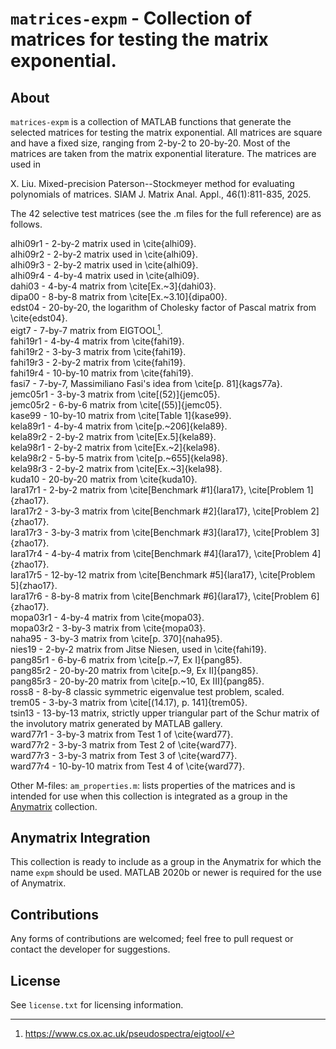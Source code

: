 `matrices-expm` - Collection of matrices for testing the matrix exponential.
==========

About
-----

`matrices-expm` is a collection of MATLAB functions that generate the selected matrices for testing the matrix exponential. All matrices are square and have a fixed size, ranging from 2-by-2 to 20-by-20. Most of the matrices are taken from the matrix exponential literature. 
The matrices are used in 

X. Liu. Mixed-precision Paterson--Stockmeyer method for evaluating polynomials of matrices. SIAM J. Matrix Anal. Appl., 46(1):811-835, 2025.

The 42 selective test matrices (see the .m files for the full reference) are as follows.

   alhi09r1  - 2-by-2 matrix used in \cite{alhi09}.<br>
   alhi09r2  - 2-by-2 matrix used in \cite{alhi09}.<br>
   alhi09r3  - 2-by-2 matrix used in \cite{alhi09}.<br>
   alhi09r4  - 4-by-4 matrix used in \cite{alhi09}.<br>
   dahi03    - 4-by-4 matrix from \cite[Ex.~3]{dahi03}.<br>
   dipa00    - 8-by-8 matrix from \cite[Ex.~3.10]{dipa00}.<br>
   edst04    - 20-by-20, the logarithm of Cholesky factor of Pascal matrix from \cite{edst04}.<br>
   eigt7     - 7-by-7 matrix from EIGTOOL[^1]. <br>
   fahi19r1  - 4-by-4 matrix from \cite{fahi19}.<br>
   fahi19r2  - 3-by-3 matrix from \cite{fahi19}.<br>
   fahi19r3  - 2-by-2 matrix from \cite{fahi19}.<br>
   fahi19r4  - 10-by-10 matrix from \cite{fahi19}.<br>
   fasi7     - 7-by-7, Massimiliano Fasi's idea from \cite[p. 81]{kags77a}.<br>
   jemc05r1  - 3-by-3 matrix from \cite[(52)]{jemc05}.<br>
   jemc05r2  - 6-by-6 matrix from \cite[(55)]{jemc05}.<br>
   kase99    - 10-by-10 matrix from \cite[Table 1]{kase99}.<br>
   kela89r1  - 4-by-4 matrix from \cite[p.~206]{kela89}.<br>
   kela89r2  - 2-by-2 matrix from \cite[Ex.5]{kela89}.<br>
   kela98r1  - 2-by-2 matrix from \cite[Ex.~2]{kela98}.<br>
   kela98r2  - 5-by-5 matrix from \cite[p.~655]{kela98}.<br>
   kela98r3  - 2-by-2 matrix from \cite[Ex.~3]{kela98}.<br>
   kuda10    - 20-by-20 matrix from \cite{kuda10}.<br>
   lara17r1  - 2-by-2 matrix from \cite[Benchmark #1]{lara17}, \cite[Problem 1]{zhao17}.<br>
   lara17r2  - 3-by-3 matrix from \cite[Benchmark #2]{lara17}, \cite[Problem 2]{zhao17}.<br>
   lara17r3  - 3-by-3 matrix from \cite[Benchmark #3]{lara17}, \cite[Problem 3]{zhao17}.<br>
   lara17r4  - 4-by-4 matrix from \cite[Benchmark #4]{lara17}, \cite[Problem 4]{zhao17}.<br>
   lara17r5  - 12-by-12 matrix from \cite[Benchmark #5]{lara17}, \cite[Problem 5]{zhao17}.<br>
   lara17r6  - 8-by-8 matrix from \cite[Benchmark #6]{lara17}, \cite[Problem 6]{zhao17}.<br>
   mopa03r1  - 4-by-4 matrix from \cite{mopa03}.<br>
   mopa03r2  - 3-by-3 matrix from \cite{mopa03}.<br>
   naha95    - 3-by-3 matrix from \cite[p. 370]{naha95}.<br>
   nies19    - 2-by-2 matrix from Jitse Niesen, used in \cite{fahi19}.<br>
   pang85r1  - 6-by-6 matrix from \cite[p.~7, Ex I]{pang85}.<br>
   pang85r2  - 20-by-20 matrix from \cite[p.~9, Ex II]{pang85}.<br>
   pang85r3  - 20-by-20 matrix from \cite[p.~10, Ex III]{pang85}.<br>
   ross8     - 8-by-8 classic symmetric eigenvalue test problem, scaled.<br>
   trem05    - 3-by-3 matrix from \cite[(14.17), p. 141]{trem05}.<br>
   tsin13    - 13-by-13 matrix, strictly upper triangular part of the Schur matrix of the involutory matrix generated by MATLAB gallery.<br>
   ward77r1  - 3-by-3 matrix from Test 1 of \cite{ward77}.<br>
   ward77r2  - 3-by-3 matrix from Test 2 of \cite{ward77}.<br>
   ward77r3  - 3-by-3 matrix from Test 3 of \cite{ward77}.<br>
   ward77r4  - 10-by-10 matrix from Test 4 of \cite{ward77}.

Other M-files: `am_properties.m`: lists properties of the matrices and is intended for use when this collection is integrated 
		     as a group in the [Anymatrix](https://github.com/mmikaitis/anymatrix) collection.

Anymatrix Integration
-----

This collection is ready to include as a group in the Anymatrix for which the name `expm` should be used.
MATLAB 2020b or newer is required for the use of Anymatrix.

Contributions
-------------

Any forms of contributions are welcomed; feel free to pull request or contact the developer for suggestions. 

License
-------

See `license.txt` for licensing information.
[^1]: https://www.cs.ox.ac.uk/pseudospectra/eigtool/
